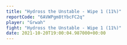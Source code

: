 ```yaml
---
title: "Hydross the Unstable - Wipe 1 (11%)"
reportCode: "6AVWPgm8tYbcFC2q"
player: "Grwah"
fight: "Hydross the Unstable - Wipe 1 (11%)"
date: 2021-10-20T19:00:04.987000+00:00
---
```

